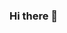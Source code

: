 ### Hi there 👋

<!--
**Akarsh654/Akarsh654** is a ✨ _special_ ✨ repository because its `README.md` (this file) appears on your GitHub profile.

I am a Computer Science Student at University of Alberta 

- 🔭 I’m currently working on Machine Learning Projects 
- 🌱 I’m currently learning the theory behind Machine Learning Algorithms
- 👯 I’m looking to collaborate on Machine Learning and web design
- 🤔 I’m looking for help with Neural Networks
- 📫 How to reach me: Linkedin
- ⚡ Fun fact: I am a Marvel fan!

![Akrash's github stats](https://github-readme-stats.vercel.app/api?username=Akarsh654&show_icons=true&theme=radical)
-->
